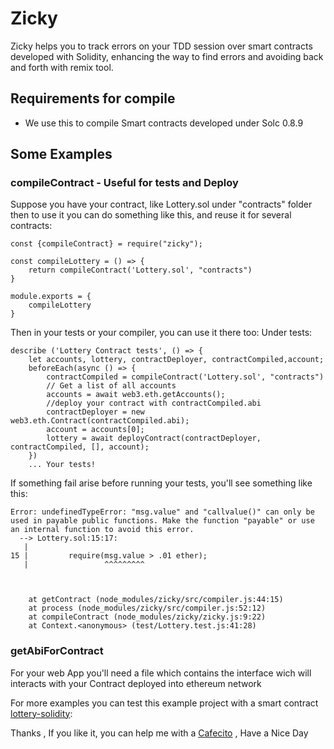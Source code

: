 # Zicky
Zicky helps you to track errors on your TDD session over smart contracts developed with Solidity, 
enhancing the way to find errors and avoiding back and forth with remix tool.

## Requirements for compile
* We use this to compile Smart contracts developed under Solc 0.8.9

## Some Examples

### compileContract - Useful for tests and Deploy
Suppose you have your contract, like Lottery.sol under "contracts" folder
then to use it you can do something like this, and reuse it for several contracts:

````
const {compileContract} = require("zicky");

const compileLottery = () => {
    return compileContract('Lottery.sol', "contracts")
}

module.exports = {
    compileLottery
}
````

Then in your tests or your compiler, you can use it there too:
Under tests:

````
describe ('Lottery Contract tests', () => {
    let accounts, lottery, contractDeployer, contractCompiled,account;
    beforeEach(async () => {
        contractCompiled = compileContract('Lottery.sol', "contracts")
        // Get a list of all accounts
        accounts = await web3.eth.getAccounts();
        //deploy your contract with contractCompiled.abi
        contractDeployer = new web3.eth.Contract(contractCompiled.abi);
        account = accounts[0];
        lottery = await deployContract(contractDeployer, contractCompiled, [], account);
    })
    ... Your tests! 

````
If something fail arise before running your tests, you'll see something like this:
`````
Error: undefinedTypeError: "msg.value" and "callvalue()" can only be used in payable public functions. Make the function "payable" or use an internal function to avoid this error.
  --> Lottery.sol:15:17:
   |
15 |         require(msg.value > .01 ether);
   |                 ^^^^^^^^^



    at getContract (node_modules/zicky/src/compiler.js:44:15)
    at process (node_modules/zicky/src/compiler.js:52:12)
    at compileContract (node_modules/zicky/zicky.js:9:22)
    at Context.<anonymous> (test/Lottery.test.js:41:28)
`````

### getAbiForContract 

For your web App you'll need a file which contains the interface wich will interacts with your Contract deployed into ethereum network



For more examples you can test this example project with a smart contract [lottery-solidity](https://github.com/davidgk/lottery-solidity):









Thanks , If you like it,  you can help me with a [Cafecito](https://cafecito.app/zicky) , Have a Nice Day
